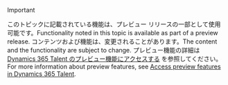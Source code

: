 > [!IMPORTANT]
> <span data-ttu-id="f4a3b-101">このトピックに記載されている機能は、プレビュー リリースの一部として使用可能です。</span><span class="sxs-lookup"><span data-stu-id="f4a3b-101">Functionality noted in this topic is available as part of a preview release.</span></span> <span data-ttu-id="f4a3b-102">コンテンツおよび機能は、変更されることがあります。</span><span class="sxs-lookup"><span data-stu-id="f4a3b-102">The content and the functionality are subject to change.</span></span> <span data-ttu-id="f4a3b-103">プレビュー機能の詳細は [Dynamics 365 Talent のプレビュー機能にアクセスする](../access-preview-feature.md) を参照してください。</span><span class="sxs-lookup"><span data-stu-id="f4a3b-103">For more information about preview features, see [Access preview features in Dynamics 365 Talent](../access-preview-feature.md).</span></span>
